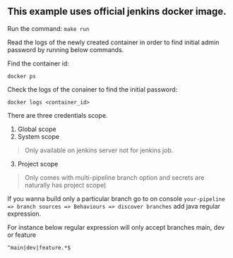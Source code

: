 ## This example uses official jenkins docker image.

Run the command:
```make run```

Read the logs of the newly created container in order to find initial admin password by running below commands.

Find the container id:
```
docker ps
```

Check the logs of the conainer to find the initial password:
```
docker logs <container_id>
```

There are three credentials scope.
1. Global scope
2. System scope
> Only available on jenkins server not for jenkins job.
3. Project scope
> Only comes with multi-pipeline branch option and secrets are naturally has project scope)

If you wanna build only a particular branch go to on console 
```your-pipeline => branch sources => Behaviours => discover branches``` add java regular expression. 

For instance below regular expression will only accept branches main, dev or feature
```
^main|dev|feature.*$
```